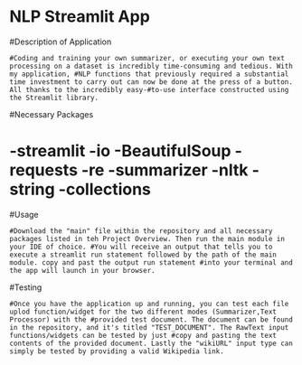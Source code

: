 # NLP Streamlit App


#Description of Application

    #Coding and training your own summarizer, or executing your own text processing on a dataset is incredibly time-consuming and tedious. With my application, #NLP functions that previously required a substantial time investment to carry out can now be done at the press of a button. All thanks to the incredibly easy-#to-use interface constructed using the Streamlit library.

#Necessary Packages

#    -streamlit -io -BeautifulSoup -requests -re -summarizer -nltk -string -collections

#Usage

    #Download the "main" file within the repository and all necessary packages listed in teh Project Overview. Then run the main module in your IDE of choice. #You will receive an output that tells you to execute a streamlit run statement followed by the path of the main module. copy and past the output run statement #into your terminal and the app will launch in your browser.

#Testing

    #Once you have the application up and running, you can test each file uplod function/widget for the two different modes (Summarizer,Text Processor) with the #provided test document. The document can be found in the repository, and it's titled "TEST_DOCUMENT". The RawText input functions/widgets can be tested by just #copy and pasting the text contents of the provided document. Lastly the "wikiURL" input type can simply be tested by providing a valid Wikipedia link.



